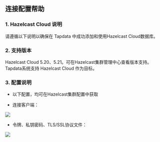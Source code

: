 ## **连接配置帮助**

### **1. Hazelcast Cloud 说明**

请遵循以下说明以确保在 Tapdata 中成功添加和使用Hazelcast Cloud数据库。

### **2. 支持版本**

Hazelcast Cloud 5.20、5.21。可在Hazelcast集群管理中心查看版本支持。
Tapdata系统支持 Hazelcast Cloud 作为目标。

### **3. 配置说明**

- 以下配置，均可在Hazelcast集群配置中获取

- 连接客户端：

![](https://tapdata-bucket-01.oss-cn-beijing.aliyuncs.com/hazelcast/img/connectingCluster.png)

- 令牌、私钥密码、TLS/SSL协议文件：

![](https://tapdata-bucket-01.oss-cn-beijing.aliyuncs.com/hazelcast/img/parameter.png)






